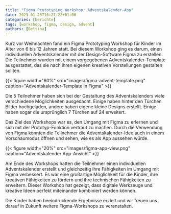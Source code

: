 ```yaml
---
title: "Figma Prototyping Workshop: Adventskalender-App"
date: 2023-01-25T16:27:22+01:00
categories: [berichte]
tags: [workshop, figma, design, advent]
authors: [Bettina]
---
```


Kurz vor Weihnachten fand ein Figma Prototyping Workshop für Kinder im Alter von 6 bis 12 Jahren statt. Bei diesem Workshop ging es darum, einen individuellen Adventskalender mit der Design-Software Figma zu erstellen. Die Teilnehmer wurden mit einem vorgegebenen Adventskalender-Template ausgestattet, das sie nach ihren eigenen kreativen Vorstellungen gestalten sollten.

{{< figure width="80%" src="images/figma-advent-template.png" caption="Adventskalender-Template in Figma" >}}

Die 5 Teilnehmer haben sich bei der Gestaltung des Adventskalenders viele verschiedene Möglichkeiten ausgedacht. Einige haben hinter den Türchen Bilder hochgeladen, andere haben eigene kleine Designs erstellt. Einige haben sogar die ursprünglich 7 Türchen auf 24 erweitert.

Das Ziel des Workshops war es, den Umgang mit Figma zu erlernen und sich mit der Prototyp-Funktion vertraut zu machen. Durch die Verwendung von Figma konnten die Teilnehmer die Adventskalender-Idee auch in einem Vorschaumodus öffnen und sehen, wie es als App aussehen würde.

{{< figure width="20%" src="images/figma-app-view.png" caption="Adventskalender App-Ansicht" >}}

Am Ende des Workshops hatten die Teilnehmer einen individuellen Adventskalender erstellt und gleichzeitig ihre Fähigkeiten im Umgang mit Figma verbessert. Es war eine großartige Möglichkeit für die Kinder, ihre kreativen Fähigkeiten zu fördern und ihre technischen Fähigkeiten zu erweitern. Dieser Workshop hat gezeigt, dass digitale Werkzeuge und kreative Ideen perfekt miteinander kombiniert werden können.

Die Kinder haben beeindruckende Ergebnisse erzielt und wir freuen uns darauf in Zukunft weitere Figma-Workshops zu veranstalten.
